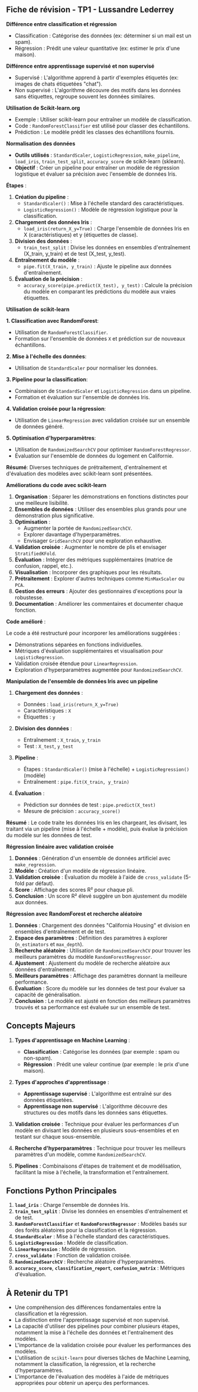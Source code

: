 ## Fiche de révision - TP1 - Lussandre Lederrey

**Différence entre classification et régression**
- Classification : Catégorise des données (ex: déterminer si un mail est un spam).
- Régression : Prédit une valeur quantitative (ex: estimer le prix d'une maison).

**Différence entre apprentissage supervisé et non supervisé**
- Supervisé : L'algorithme apprend à partir d'exemples étiquetés (ex: images de chats étiquetées "chat").
- Non supervisé : L'algorithme découvre des motifs dans les données sans étiquettes, regroupe souvent les données similaires.

**Utilisation de Scikit-learn.org**
- Exemple : Utiliser scikit-learn pour entraîner un modèle de classification.
- Code : `RandomForestClassifier` est utilisé pour classer des échantillons.
- Prédiction : Le modèle prédit les classes des échantillons fournis. 

**Normalisation des données**

- **Outils utilisés** : `StandardScaler`, `LogisticRegression`, `make_pipeline`, `load_iris`, `train_test_split`, `accuracy_score` de scikit-learn (sklearn).
- **Objectif** : Créer un pipeline pour entraîner un modèle de régression logistique et évaluer sa précision avec l'ensemble de données Iris.

**Étapes** :
1. **Création du pipeline** : 
   - `StandardScaler()` : Mise à l'échelle standard des caractéristiques.
   - `LogisticRegression()` : Modèle de régression logistique pour la classification.
2. **Chargement des données Iris** : 
   - `load_iris(return_X_y=True)` : Charge l'ensemble de données Iris en X (caractéristiques) et y (étiquettes de classe).
3. **Division des données** : 
   - `train_test_split` : Divise les données en ensembles d'entraînement (X_train, y_train) et de test (X_test, y_test).
4. **Entraînement du modèle** : 
   - `pipe.fit(X_train, y_train)` : Ajuste le pipeline aux données d'entraînement.
5. **Évaluation de la précision** :
   - `accuracy_score(pipe.predict(X_test), y_test)` : Calcule la précision du modèle en comparant les prédictions du modèle aux vraies étiquettes.

**Utilisation de scikit-learn**

**1. Classification avec RandomForest**:
- Utilisation de `RandomForestClassifier`.
- Formation sur l'ensemble de données `X` et prédiction sur de nouveaux échantillons.

**2. Mise à l'échelle des données**:
- Utilisation de `StandardScaler` pour normaliser les données.

**3. Pipeline pour la classification**:
- Combinaison de `StandardScaler` et `LogisticRegression` dans un pipeline.
- Formation et évaluation sur l'ensemble de données Iris.

**4. Validation croisée pour la régression**:
- Utilisation de `LinearRegression` avec validation croisée sur un ensemble de données généré.

**5. Optimisation d'hyperparamètres**:
- Utilisation de `RandomizedSearchCV` pour optimiser `RandomForestRegressor`.
- Évaluation sur l'ensemble de données du logement en Californie.

**Résumé**:
Diverses techniques de prétraitement, d'entraînement et d'évaluation des modèles avec scikit-learn sont présentées.

**Améliorations du code avec scikit-learn**

1. **Organisation** : Séparer les démonstrations en fonctions distinctes pour une meilleure lisibilité.
2. **Ensembles de données** : Utiliser des ensembles plus grands pour une démonstration plus significative.
3. **Optimisation** : 
   - Augmenter la portée de `RandomizedSearchCV`.
   - Explorer davantage d'hyperparamètres.
   - Envisager `GridSearchCV` pour une exploration exhaustive.
4. **Validation croisée** : Augmenter le nombre de plis et envisager `StratifiedKFold`.
5. **Évaluation** : Intégrer des métriques supplémentaires (matrice de confusion, rappel, etc.).
6. **Visualisation** : Incorporer des graphiques pour les résultats.
7. **Prétraitement** : Explorer d'autres techniques comme `MinMaxScaler` ou `PCA`.
8. **Gestion des erreurs** : Ajouter des gestionnaires d'exceptions pour la robustesse.
9. **Documentation** : Améliorer les commentaires et documenter chaque fonction.

**Code amélioré** :

Le code a été restructuré pour incorporer les améliorations suggérées :
- Démonstrations séparées en fonctions individuelles.
- Métriques d'évaluation supplémentaires et visualisation pour `LogisticRegression`.
- Validation croisée étendue pour `LinearRegression`.
- Exploration d'hyperparamètres augmentée pour `RandomizedSearchCV`.

**Manipulation de l'ensemble de données Iris avec un pipeline**

1. **Chargement des données** : 
   - Données : `load_iris(return_X_y=True)`
   - Caractéristiques : `X`
   - Étiquettes : `y`

2. **Division des données** : 
   - Entraînement : `X_train`, `y_train`
   - Test : `X_test`, `y_test`
   
3. **Pipeline** :
   - Étapes : `StandardScaler()` (mise à l'échelle) + `LogisticRegression()` (modèle)
   - Entraînement : `pipe.fit(X_train, y_train)`

4. **Évaluation** :
   - Prédiction sur données de test : `pipe.predict(X_test)`
   - Mesure de précision : `accuracy_score()`

**Résumé** :
Le code traite les données Iris en les chargeant, les divisant, les traitant via un pipeline (mise à l'échelle + modèle), puis évalue la précision du modèle sur les données de test.

**Régression linéaire avec validation croisée**

1. **Données** : Génération d'un ensemble de données artificiel avec `make_regression`.
2. **Modèle** : Création d'un modèle de régression linéaire.
3. **Validation croisée** : Évaluation du modèle à l'aide de `cross_validate` (5-fold par défaut).
4. **Score** : Affichage des scores R² pour chaque pli.
5. **Conclusion** : Un score R² élevé suggère un bon ajustement du modèle aux données.

**Régression avec RandomForest et recherche aléatoire**

1. **Données** : Chargement des données "California Housing" et division en ensembles d'entraînement et de test.
2. **Espace des paramètres** : Définition des paramètres à explorer (`n_estimators` et `max_depth`).
3. **Recherche aléatoire** : Utilisation de `RandomizedSearchCV` pour trouver les meilleurs paramètres du modèle `RandomForestRegressor`.
4. **Ajustement** : Ajustement du modèle de recherche aléatoire aux données d'entraînement.
5. **Meilleurs paramètres** : Affichage des paramètres donnant la meilleure performance.
6. **Évaluation** : Score du modèle sur les données de test pour évaluer sa capacité de généralisation.
7. **Conclusion** : Le modèle est ajusté en fonction des meilleurs paramètres trouvés et sa performance est évaluée sur un ensemble de test.




## Concepts Majeurs

1. **Types d'apprentissage en Machine Learning** :
   - **Classification** : Catégorise les données (par exemple : spam ou non-spam).
   - **Régression** : Prédit une valeur continue (par exemple : le prix d'une maison).

2. **Types d'approches d'apprentissage** :
   - **Apprentissage supervisé** : L'algorithme est entraîné sur des données étiquetées.
   - **Apprentissage non supervisé** : L'algorithme découvre des structures ou des motifs dans les données sans étiquettes.

3. **Validation croisée** : Technique pour évaluer les performances d'un modèle en divisant les données en plusieurs sous-ensembles et en testant sur chaque sous-ensemble.

4. **Recherche d'hyperparamètres** : Technique pour trouver les meilleurs paramètres d'un modèle, comme `RandomizedSearchCV`.

5. **Pipelines** : Combinaisons d'étapes de traitement et de modélisation, facilitant la mise à l'échelle, la transformation et l'entraînement.

## Fonctions Python Principales

1. **`load_iris`** : Charge l'ensemble de données Iris.
2. **`train_test_split`** : Divise les données en ensembles d'entraînement et de test.
3. **`RandomForestClassifier`** et **`RandomForestRegressor`** : Modèles basés sur des forêts aléatoires pour la classification et la régression.
4. **`StandardScaler`** : Mise à l'échelle standard des caractéristiques.
5. **`LogisticRegression`** : Modèle de classification.
6. **`LinearRegression`** : Modèle de régression.
7. **`cross_validate`** : Fonction de validation croisée.
8. **`RandomizedSearchCV`** : Recherche aléatoire d'hyperparamètres.
9. **`accuracy_score`**, **`classification_report`**, **`confusion_matrix`** : Métriques d'évaluation.

## À Retenir du TP1

- Une compréhension des différences fondamentales entre la classification et la régression.
- La distinction entre l'apprentissage supervisé et non supervisé.
- La capacité d'utiliser des pipelines pour combiner plusieurs étapes, notamment la mise à l'échelle des données et l'entraînement des modèles.
- L'importance de la validation croisée pour évaluer les performances des modèles.
- L'utilisation de `scikit-learn` pour diverses tâches de Machine Learning, notamment la classification, la régression, et la recherche d'hyperparamètres.
- L'importance de l'évaluation des modèles à l'aide de métriques appropriées pour obtenir un aperçu des performances.

